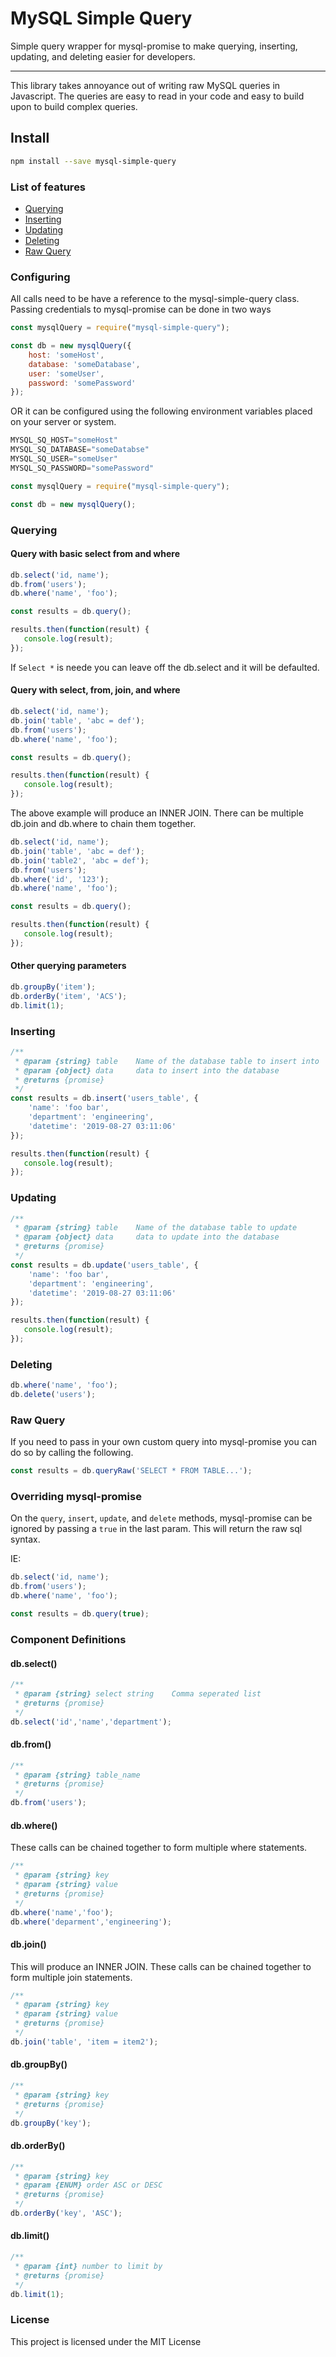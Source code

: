 MySQL Simple Query
=======================================

Simple query wrapper for mysql-promise to make querying, inserting, updating, and deleting easier for developers.

* * *

This library takes annoyance out of writing raw MySQL queries in Javascript. The queries are easy to read in your code and easy to build upon to build complex queries. 

## Install

```bash
npm install --save mysql-simple-query
```

### List of features

* [Querying](#Querying)
* [Inserting](#Inserting)
* [Updating](#Updating)
* [Deleting](#Deleting)
* [Raw Query](#Raw-Query)


### Configuring

All calls need to be have a reference to the mysql-simple-query class.
Passing credentials to mysql-promise can be done in two ways

```js
const mysqlQuery = require("mysql-simple-query");

const db = new mysqlQuery({
    host: 'someHost',
    database: 'someDatabase',
    user: 'someUser',
    password: 'somePassword'
});
```

OR it can be configured using the following environment variables placed on your server or system.
```js
MYSQL_SQ_HOST="someHost"
MYSQL_SQ_DATABASE="someDatabse"
MYSQL_SQ_USER="someUser"
MYSQL_SQ_PASSWORD="somePassword"

const mysqlQuery = require("mysql-simple-query");

const db = new mysqlQuery();

```

### Querying

#### Query with basic select from and where
```js
db.select('id, name');
db.from('users');
db.where('name', 'foo');

const results = db.query();

results.then(function(result) {
   console.log(result);
});
```
If `Select *` is neede you can leave off the db.select and it will be defaulted.

#### Query with select, from, join, and where
```js
db.select('id, name');
db.join('table', 'abc = def');
db.from('users');
db.where('name', 'foo');

const results = db.query();

results.then(function(result) {
   console.log(result);
});
```

The above example will produce an INNER JOIN. There can be multiple db.join and db.where to chain them together.

```js
db.select('id, name');
db.join('table', 'abc = def');
db.join('table2', 'abc = def');
db.from('users');
db.where('id', '123');
db.where('name', 'foo');

const results = db.query();

results.then(function(result) {
   console.log(result);
});
````

#### Other querying parameters
```js
db.groupBy('item');
db.orderBy('item', 'ACS');
db.limit(1);
```

### Inserting

```js
/**
 * @param {string} table    Name of the database table to insert into
 * @param {object} data     data to insert into the database
 * @returns {promise}
 */
const results = db.insert('users_table', {
    'name': 'foo bar',
    'department': 'engineering',
    'datetime': '2019-08-27 03:11:06'
});

results.then(function(result) {
   console.log(result);
});
```

### Updating

```js
/**
 * @param {string} table    Name of the database table to update
 * @param {object} data     data to update into the database
 * @returns {promise}
 */
const results = db.update('users_table', {
    'name': 'foo bar',
    'department': 'engineering',
    'datetime': '2019-08-27 03:11:06'
});

results.then(function(result) {
   console.log(result);
});
````

### Deleting

```js
db.where('name', 'foo');
db.delete('users');
````

### Raw Query
If you need to pass in your own custom query into mysql-promise you can do so by calling the following.

```js
const results = db.queryRaw('SELECT * FROM TABLE...');
````

### Overriding mysql-promise
On the `query`, `insert`, `update`, and `delete` methods, mysql-promise can be ignored by passing a `true` in the last param. This will return the raw sql syntax.

IE:
```js
db.select('id, name');
db.from('users');
db.where('name', 'foo');

const results = db.query(true);
````

### Component Definitions
#### db.select()
```js
/**
 * @param {string} select string    Comma seperated list
 * @returns {promise}
 */
db.select('id','name','department');
```

#### db.from()
```js
/**
 * @param {string} table_name
 * @returns {promise}
 */
db.from('users');
```

#### db.where()
These calls can be chained together to form multiple where statements.
```js
/**
 * @param {string} key
 * @param {string} value
 * @returns {promise}
 */
db.where('name','foo');
db.where('deparment','engineering');
```

#### db.join()
This will produce an INNER JOIN. These calls can be chained together to form multiple join statements.
```js
/**
 * @param {string} key
 * @param {string} value
 * @returns {promise}
 */
db.join('table', 'item = item2');
```

#### db.groupBy()
```js
/**
 * @param {string} key
 * @returns {promise}
 */
db.groupBy('key');
```

#### db.orderBy()
```js
/**
 * @param {string} key
 * @param {ENUM} order ASC or DESC
 * @returns {promise}
 */
db.orderBy('key', 'ASC');
```

#### db.limit()
```js
/**
 * @param {int} number to limit by
 * @returns {promise}
 */
db.limit(1);
```


### License

This project is licensed under the MIT License
